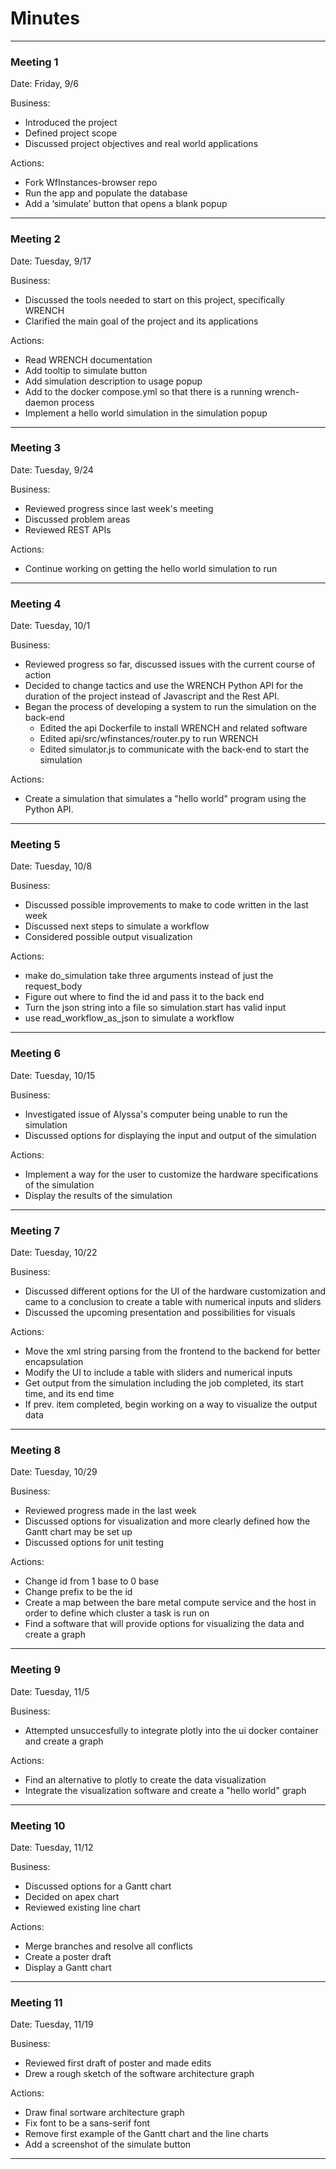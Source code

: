 # Minutes

---
### Meeting 1

Date: Friday, 9/6

Business:
- Introduced the project
- Defined project scope 
- Discussed project objectives and real world applications

Actions:
- Fork WfInstances-browser repo
- Run the app and populate the database
- Add a ‘simulate’ button that opens a blank popup
---
### Meeting 2

Date: Tuesday, 9/17

Business:
- Discussed the tools needed to start on this project, specifically WRENCH
- Clarified the main goal of the project and its applications

Actions:
- Read WRENCH documentation
- Add tooltip to simulate button
- Add simulation description to usage popup
- Add to the docker compose.yml so that there is a running wrench-daemon process
- Implement a hello world simulation in the simulation popup
---
### Meeting 3

Date: Tuesday, 9/24

Business:
- Reviewed progress since last week's meeting
- Discussed problem areas
- Reviewed REST APIs

Actions:
- Continue working on getting the hello world simulation to run
---
### Meeting 4

Date: Tuesday, 10/1

Business:
- Reviewed progress so far, discussed issues with the current course of action
- Decided to change tactics and use the WRENCH Python API for the duration of the project instead of Javascript and the Rest API.
- Began the process of developing a system to run the simulation on the back-end
  - Edited the api Dockerfile to install WRENCH and related software
  - Edited api/src/wfinstances/router.py to run WRENCH
  - Edited simulator.js to communicate with the back-end to start the simulation

Actions:
- Create a simulation that simulates a "hello world" program using the Python API.
---
### Meeting 5

Date: Tuesday, 10/8

Business:
- Discussed possible improvements to make to code written in the last week
- Discussed next steps to simulate a workflow
- Considered possible output visualization

Actions:
- make do_simulation take three arguments instead of just the request_body
- Figure out where to find the id and pass it to the back end
- Turn the json string into a file so simulation.start has valid input
- use read_workflow_as_json to simulate a workflow
---
### Meeting 6

Date: Tuesday, 10/15

Business:
- Investigated issue of Alyssa's computer being unable to run the simulation
- Discussed options for displaying the input and output of the simulation

Actions:
- Implement a way for the user to customize the hardware specifications of the simulation
- Display the results of the simulation
---
### Meeting 7

Date: Tuesday, 10/22

Business:
- Discussed different options for the UI of the hardware customization and came to a conclusion to create a table with numerical inputs and sliders
- Discussed the upcoming presentation and possibilities for visuals

Actions:
- Move the xml string parsing from the frontend to the backend for better encapsulation
- Modify the UI to include a table with sliders and numerical inputs
- Get output from the simulation including the job completed, its start time, and its end time
- If prev. item completed, begin working on a way to visualize the output data
---
### Meeting 8

Date: Tuesday, 10/29

Business:
- Reviewed progress made in the last week
- Discussed options for visualization and more clearly defined how the Gantt chart may be set up
- Discussed options for unit testing

Actions:
- Change id from 1 base to 0 base
- Change prefix to be the id
- Create a map between the bare metal compute service and the host in order to define which cluster a task is run on
- Find a software that will provide options for visualizing the data and create a graph
---
### Meeting 9

Date: Tuesday, 11/5

Business:
- Attempted unsuccesfully to integrate plotly into the ui docker container and create a graph

Actions:
- Find an alternative to plotly to create the data visualization
- Integrate the visualization software and create a "hello world" graph
---
### Meeting 10

Date: Tuesday, 11/12

Business:
- Discussed options for a Gantt chart
- Decided on apex chart
- Reviewed existing line chart

Actions:
- Merge branches and resolve all conflicts
- Create a poster draft
- Display a Gantt chart
---
### Meeting 11

Date: Tuesday, 11/19

Business:
- Reviewed first draft of poster and made edits
- Drew a rough sketch of the software architecture graph

Actions:
- Draw final sortware architecture graph
- Fix font to be a sans-serif font
- Remove first example of the Gantt chart and the line charts
- Add a screenshot of the simulate button
---

